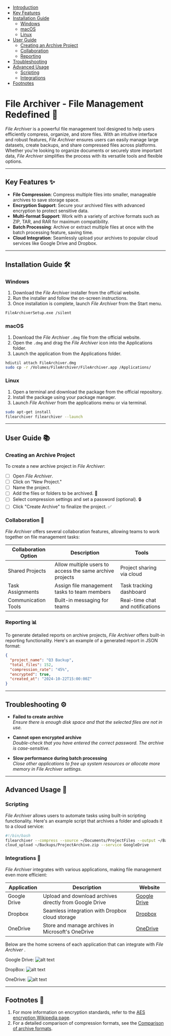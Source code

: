  - [Introduction](#File-Archiver-File-Management-Redefined)
 - [Key Features ](#section-11-overview)
 - [Installation Guide ](#section-12-background)
   - [Windows](#section-22-data)
   - [macOS](#section-22-data)
   - [Linux](#section-22-data)
 - [User Guide ](#chapter-2-methods)
   - [Creating an Archive Project](#section-21-approach)
   -  [Collaboration ](#section-21-approach)
   - [Reporting ](#section-21-approach)
 - [Troubleshooting ](#section-22-data)
 - [Advanced Usage ](#section-22-data)
   - [Scripting](#section-22-data)
   - [Integrations ](#section-22-data)
 - [Footnotes ](#section-22-data)

# File Archiver - File Management Redefined :file_folder:

*File Archiver* is a powerful file management tool designed to help users efficiently compress, organize, and store files. With an intuitive interface and robust features, *File Archiver* ensures users can easily manage large datasets, create backups, and share compressed files across platforms. Whether you're looking to organize documents or securely store important data, *File Archiver* simplifies the process with its versatile tools and flexible options.

---

## Key Features :sparkles:

- **File Compression**: Compress multiple files into smaller, manageable archives to save storage space.
- **Encryption Support**: Secure your archived files with advanced encryption to protect sensitive data.
- **Multi-format Support**: Work with a variety of archive formats such as ZIP, TAR, and RAR for maximum compatibility.
- **Batch Processing**: Archive or extract multiple files at once with the batch processing feature, saving time.
- **Cloud Integration**: Seamlessly upload your archives to popular cloud services like Google Drive and Dropbox.

---

## Installation Guide :hammer_and_wrench:

### Windows
1. Download the *File Archiver* installer from the official website.
2. Run the installer and follow the on-screen instructions.
3. Once installation is complete, launch *File Archiver* from the Start menu.

```bash
FileArchiverSetup.exe /silent
```
### macOS
1. Download the *File Archiver* `.dmg` file from the official website.
2. Open the `.dmg` and drag the *File Archiver* icon into the Applications folder.
3. Launch the application from the Applications folder.

```bash
hdiutil attach FileArchiver.dmg 
sudo cp -r /Volumes/FileArchiver/FileArchiver.app /Applications/
```
### Linux
1. Open a terminal and download the package from the official repository.
2. Install the package using your package manager.
3. Launch *File Archiver* from the applications menu or via terminal.

```bash
sudo apt-get install 
filearchiver filearchiver --launch
```

---

## User Guide :books:

### Creating an Archive Project

To create a new archive project in *File Archiver*:

- [ ] Open *File Archiver*.
- [ ] Click on "New Project."
- [ ] Name the project.
- [ ] Add the files or folders to be archived. :file_folder:
- [ ] Select compression settings and set a password (optional). :lock:
- [ ] Click "Create Archive" to finalize the project. :white_check_mark:

### Collaboration :handshake:

*File Archiver* offers several collaboration features, allowing teams to work together on file management tasks:

| **Collaboration Option** | **Description**                        | **Tools**                       |
|--------------------------|----------------------------------------|----------------------------------|
| Shared Projects           | Allow multiple users to access the same archive projects | Project sharing via cloud        |
| Task Assignments          | Assign file management tasks to team members | Task tracking dashboard          |
| Communication Tools       | Built-in messaging for teams          | Real-time chat and notifications |

### Reporting :bar_chart:

To generate detailed reports on archive projects, *File Archiver* offers built-in reporting functionality. Here's an example of a generated report in JSON format:

```json
{
  "project_name": "Q3 Backup",
  "total_files": 152,
  "compression_rate": "45%",
  "encrypted": true,
  "created_at": "2024-10-22T15:00:00Z"
}
```

---

## Troubleshooting :gear:

- **Failed to create archive**  
  _Ensure there is enough disk space and that the selected files are not in use._

- **Cannot open encrypted archive**  
  _Double-check that you have entered the correct password. The archive is case-sensitive._

- **Slow performance during batch processing**  
  _Close other applications to free up system resources or allocate more memory in File Archiver settings._

---

## Advanced Usage :rocket:

### Scripting

*File Archiver* allows users to automate tasks using built-in scripting functionality. Here's an example script that archives a folder and uploads it to a cloud service:

```bash
#!/bin/bash
filearchiver --compress --source ~/Documents/ProjectFiles --output ~/Backups/ProjectArchive.zip
cloud_upload ~/Backups/ProjectArchive.zip --service GoogleDrive
```
### Integrations :link:

*File Archiver* integrates with various applications, making file management even more efficient:

| **Application**  | **Description**                                | **Website**                                 |
|------------------|------------------------------------------------|---------------------------------------------|
| Google Drive     | Upload and download archives directly from Google Drive | [Google Drive](https://drive.google.com)    |
| Dropbox          | Seamless integration with Dropbox cloud storage | [Dropbox](https://www.dropbox.com)          |
| OneDrive         | Store and manage archives in Microsoft's OneDrive | [OneDrive](https://onedrive.live.com)       |

Below are the home screens of each application that can integrate with *File Archiver* .

Google Drive:
![alt text](https://9to5google.com/wp-content/uploads/sites/4/2023/05/google-drive-new-homepage-2.jpg?quality=82&strip=all&w=1024)

DropBox:
![alt text](https://aem.dropbox.com/cms/content/dam/dropbox/blog/files/2017/08/home-web-view-en.png)

OneDrive:
![alt text](https://techcommunity.microsoft.com/t5/image/serverpage/image-id/465704i79FB0D3E56E2057B/image-size/large?v=v2&px=999)

---

## Footnotes :book:

1. For more information on encryption standards, refer to the [AES encryption Wikipedia page](https://en.wikipedia.org/wiki/Advanced_Encryption_Standard).
2. For a detailed comparison of compression formats, see the [Comparison of archive formats](https://en.wikipedia.org/wiki/Comparison_of_file_archivers).




<!--stackedit_data:
eyJoaXN0b3J5IjpbNzQ5NzQ4MDI4XX0=
-->